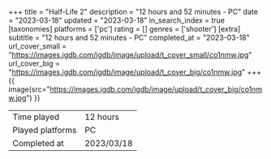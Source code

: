 +++
title = "Half-Life 2"
description = "12 hours and 52 minutes - PC"
date = "2023-03-18"
updated = "2023-03-18"
in_search_index = true
[taxonomies]
platforms = ['pc']
rating = []
genres = ['shooter']
[extra]
subtitle = "12 hours and 52 minutes - PC"
completed_at = "2023-03-18"
url_cover_small = "https://images.igdb.com/igdb/image/upload/t_cover_small/co1nmw.jpg"
url_cover_big = "https://images.igdb.com/igdb/image/upload/t_cover_big/co1nmw.jpg"
+++
{{ image(src="https://images.igdb.com/igdb/image/upload/t_cover_big/co1nmw.jpg") }}

|              |            |
| ------------ | ---------- |
| Time played  | 12 hours |
| Played platforms    | PC |
| Completed at | 2023/03/18 |


